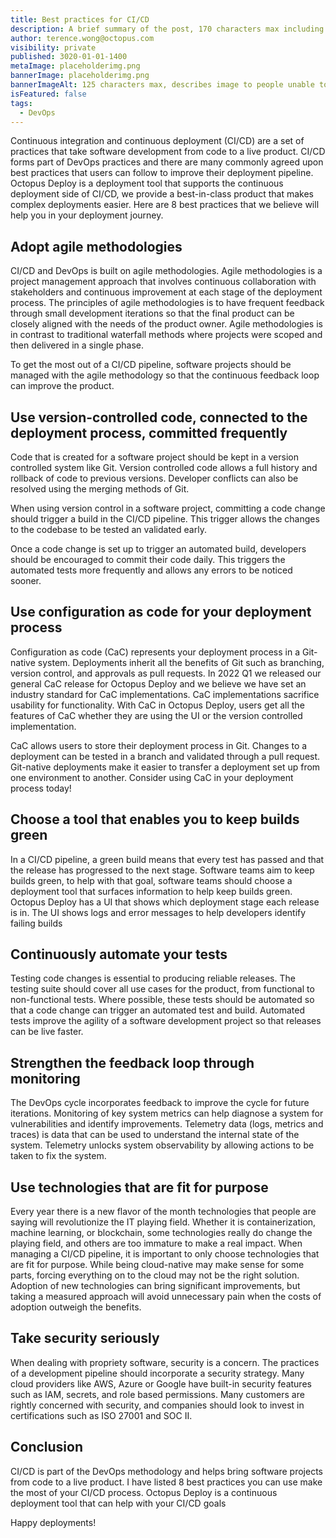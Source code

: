 ```yaml
---
title: Best practices for CI/CD
description: A brief summary of the post, 170 characters max including spaces.
author: terence.wong@octopus.com
visibility: private
published: 3020-01-01-1400
metaImage: placeholderimg.png
bannerImage: placeholderimg.png
bannerImageAlt: 125 characters max, describes image to people unable to see it.
isFeatured: false
tags:
  - DevOps
---
```


<!-- see https://github.com/OctopusDeploy/blog/blob/master/tags.txt for a comprehensive list of tags -->

Continuous integration and continuous deployment (CI/CD) are a set of practices that take software development from code to a live product. CI/CD forms part of DevOps practices and there are many commonly agreed upon best practices that users can follow to improve their deployment pipeline. Octopus Deploy is a deployment tool that supports the continuous deployment side of CI/CD, we provide a best-in-class product that makes complex deployments easier. Here are 8 best practices that we believe will help you in your deployment journey.

## Adopt agile methodologies

CI/CD and DevOps is built on agile methodologies. Agile methodologies is a project management approach that involves continuous collaboration with stakeholders and continuous improvement at each stage of the deployment process. The principles of agile methodologies is to have frequent feedback through small development iterations so that the final product can be closely aligned with the needs of the product owner. Agile methodologies is in contrast to traditional waterfall methods where projects were scoped and then delivered in a single phase.

To get the most out of a CI/CD pipeline, software projects should be managed with the agile methodology so that the continuous feedback loop can improve the product.

## Use version-controlled code, connected to the deployment process, committed frequently

Code that is created for a software project should be kept in a version controlled system like Git. Version controlled code allows a full history and rollback of code to previous versions. Developer conflicts can also be resolved using the merging methods of Git.

When using version control in a software project, committing a code change should trigger a build in the CI/CD pipeline. This trigger allows the changes to the codebase to be tested an validated early.

Once a code change is set up to trigger an automated build,  developers should be encouraged to commit their code daily. This triggers the automated tests more frequently and allows any errors to be noticed sooner.


## Use configuration as code for your deployment process

Configuration as code (CaC) represents your deployment process in a Git-native system. Deployments inherit all the benefits of Git such as branching, version control, and approvals as pull requests. In 2022 Q1 we released our general CaC release for Octopus Deploy and we believe we have set an industry standard for CaC implementations. CaC implementations sacrifice usability for functionality. With CaC in Octopus Deploy, users get all the features of CaC whether they are using the UI or the version controlled implementation.

CaC allows users to store their deployment process in Git. Changes to a deployment can be tested in a branch and validated through a pull request. Git-native deployments make it easier to transfer a deployment set up from one environment to another. Consider using CaC in your deployment process today!

## Choose a tool that enables you to keep builds green

In a CI/CD pipeline, a green build means that every test has passed and that the release has progressed to the next stage. Software teams aim to keep builds green, to help with that goal, software teams should choose a deployment tool that surfaces information to help keep builds green. Octopus Deploy has a UI that shows which deployment stage each release is in. The UI shows logs and error messages to help developers identify failing builds

## Continuously automate your tests

Testing code changes is essential to producing reliable releases. The testing suite should cover all use cases for the product, from functional to non-functional tests. Where possible, these tests should be automated so that a code change can trigger an automated test and build. Automated tests improve the agility of a software development project so that releases can be live faster.

## Strengthen the feedback loop through monitoring

The DevOps cycle incorporates feedback to improve the cycle for future iterations. Monitoring of key system metrics can help diagnose a system for vulnerabilities and identify improvements. Telemetry data (logs, metrics and traces) is data that can be used to understand the internal state of the system. Telemetry unlocks system observability by allowing actions to be taken to fix the system.

## Use technologies that are fit for purpose

Every year there is a new flavor of the month technologies that people are saying will revolutionize the IT playing field. Whether it is containerization, machine learning, or blockchain, some technologies really do change the playing field, and others are too immature to make a real impact. When managing a CI/CD pipeline, it is important to only choose technologies that are fit for purpose. While being cloud-native may make sense for some parts, forcing everything on to the cloud may not be the right solution. Adoption of new technologies can bring significant improvements, but taking a measured approach will avoid unnecessary pain when the costs of adoption outweigh the benefits.

## Take security seriously

When dealing with propriety software, security is a concern. The practices of a development pipeline should incorporate a security strategy. Many cloud providers like AWS, Azure or Google have built-in security features such as IAM, secrets, and role based permissions. Many customers are rightly concerned with security, and companies should look to invest in certifications such as ISO 27001 and SOC II.

## Conclusion

CI/CD is part of the DevOps methodology and helps bring software projects from code to a live product. I have listed 8 best practices you can use make the most of your CI/CD process. Octopus Deploy is a continuous deployment tool that can help with your CI/CD goals

Happy deployments!
